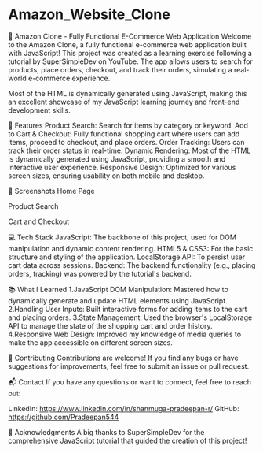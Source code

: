 # Amazon_Website_Clone
🛒 Amazon Clone - Fully Functional E-Commerce Web Application
Welcome to the Amazon Clone, a fully functional e-commerce web application built with JavaScript! This project was created as a learning exercise following a tutorial by SuperSimpleDev on YouTube. The app allows users to search for products, place orders, checkout, and track their orders, simulating a real-world e-commerce experience.

Most of the HTML is dynamically generated using JavaScript, making this an excellent showcase of my JavaScript learning journey and front-end development skills.

🚀 Features
Product Search: Search for items by category or keyword.
Add to Cart & Checkout: Fully functional shopping cart where users can add items, proceed to checkout, and place orders.
Order Tracking: Users can track their order status in real-time.
Dynamic Rendering: Most of the HTML is dynamically generated using JavaScript, providing a smooth and interactive user experience.
Responsive Design: Optimized for various screen sizes, ensuring usability on both mobile and desktop.

📸 Screenshots
Home Page

Product Search

Cart and Checkout

💻 Tech Stack
JavaScript: The backbone of this project, used for DOM manipulation and dynamic content rendering.
HTML5 & CSS3: For the basic structure and styling of the application.
LocalStorage API: To persist user cart data across sessions.
Backend: The backend functionality (e.g., placing orders, tracking) was powered by the tutorial's backend.

📚 What I Learned
1.JavaScript DOM Manipulation: Mastered how to dynamically generate and update HTML elements using JavaScript.
2.Handling User Inputs: Built interactive forms for adding items to the cart and placing orders.
3.State Management: Used the browser's LocalStorage API to manage the state of the shopping cart and order history.
4.Responsive Web Design: Improved my knowledge of media queries to make the app accessible on different screen sizes.

🤝 Contributing
Contributions are welcome! If you find any bugs or have suggestions for improvements, feel free to submit an issue or pull request.

📬 Contact
If you have any questions or want to connect, feel free to reach out:

LinkedIn: https://www.linkedin.com/in/shanmuga-pradeepan-r/
GitHub: https://github.com/Pradeepan544

🙏 Acknowledgments
A big thanks to SuperSimpleDev for the comprehensive JavaScript tutorial that guided the creation of this project!
